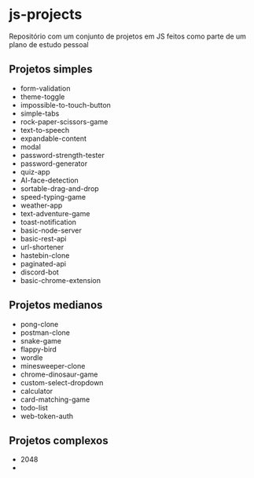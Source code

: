 # js-projects

Repositório com um conjunto de projetos em JS feitos como parte de um plano de estudo pessoal

## Projetos simples

- form-validation
- theme-toggle
- impossible-to-touch-button
- simple-tabs
- rock-paper-scissors-game
- text-to-speech
- expandable-content
- modal
- password-strength-tester
- password-generator
- quiz-app
- AI-face-detection
- sortable-drag-and-drop
- speed-typing-game
- weather-app
- text-adventure-game
- toast-notification
- basic-node-server
- basic-rest-api
- url-shortener
- hastebin-clone
- paginated-api
- discord-bot
- basic-chrome-extension

## Projetos medianos

- pong-clone
- postman-clone
- snake-game
- flappy-bird
- wordle
- minesweeper-clone
- chrome-dinosaur-game
- custom-select-dropdown
- calculator
- card-matching-game
- todo-list
- web-token-auth

## Projetos complexos

- 2048
-

